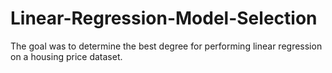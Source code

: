 # Linear-Regression-Model-Selection
The goal was to determine the best degree for performing linear regression on a housing price dataset.
